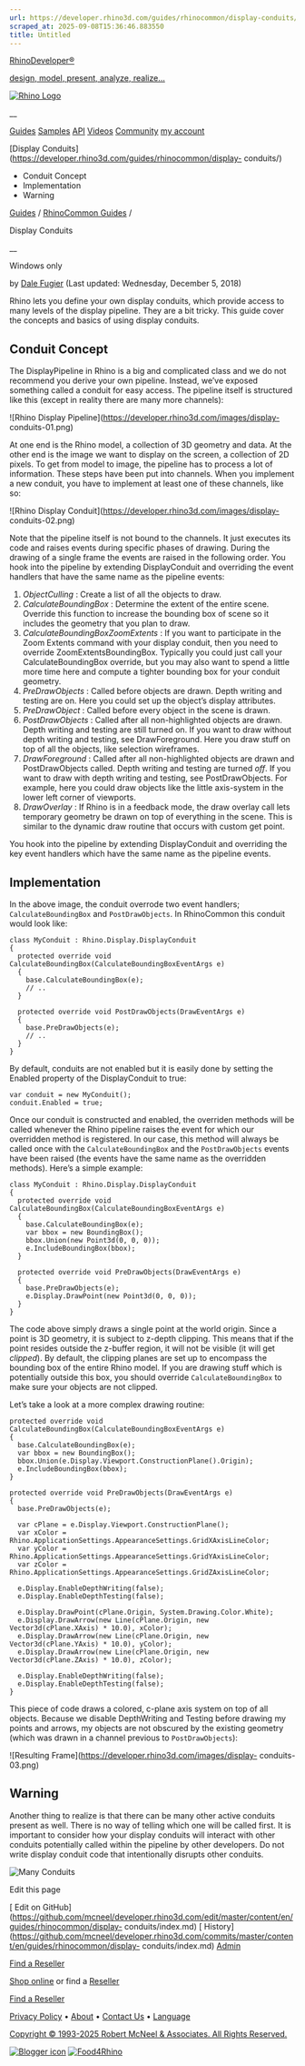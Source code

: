```yaml
---
url: https://developer.rhino3d.com/guides/rhinocommon/display-conduits/
scraped_at: 2025-09-08T15:36:46.883550
title: Untitled
---
```


[RhinoDeveloper®](/)

[design, model, present, analyze, realize...](/)

[![Rhino Logo](https://developer.rhino3d.com/images/rhinodevlogo.png)](/)

__

[Guides](https://developer.rhino3d.com/guides)
[Samples](https://developer.rhino3d.com/samples)
[API](https://developer.rhino3d.com/api)
[Videos](https://developer.rhino3d.com/videos)
[Community](https://discourse.mcneel.com/c/rhino-developer) [my account
](https://www.rhino3d.com/my-account/ "Manage your account, licenses, and
teams")

[Display Conduits](https://developer.rhino3d.com/guides/rhinocommon/display-
conduits/)

  * Conduit Concept
  * Implementation
  * Warning

[Guides](https://developer.rhino3d.com/en/guides/) / [RhinoCommon
Guides](https://developer.rhino3d.com/en/guides/rhinocommon/) /

Display Conduits

__

Windows only

by [Dale Fugier](https://discourse.mcneel.com/u/dale/) (Last updated:
Wednesday, December 5, 2018)

Rhino lets you define your own display conduits, which provide access to many
levels of the display pipeline. They are a bit tricky. This guide cover the
concepts and basics of using display conduits.

## Conduit Concept

The DisplayPipeline in Rhino is a big and complicated class and we do not
recommend you derive your own pipeline. Instead, we’ve exposed something
called a conduit for easy access. The pipeline itself is structured like this
(except in reality there are many more channels):

![Rhino Display Pipeline](https://developer.rhino3d.com/images/display-
conduits-01.png)

At one end is the Rhino model, a collection of 3D geometry and data. At the
other end is the image we want to display on the screen, a collection of 2D
pixels. To get from model to image, the pipeline has to process a lot of
information. These steps have been put into channels. When you implement a new
conduit, you have to implement at least one of these channels, like so:

![Rhino Display Conduit](https://developer.rhino3d.com/images/display-
conduits-02.png)

Note that the pipeline itself is not bound to the channels. It just executes
its code and raises events during specific phases of drawing. During the
drawing of a single frame the events are raised in the following order. You
hook into the pipeline by extending DisplayConduit and overriding the event
handlers that have the same name as the pipeline events:

  1. _ObjectCulling_ : Create a list of all the objects to draw.
  2. _CalculateBoundingBox_ : Determine the extent of the entire scene. Override this function to increase the bounding box of scene so it includes the geometry that you plan to draw.
  3. _CalculateBoundingBoxZoomExtents_ : If you want to participate in the Zoom Extents command with your display conduit, then you need to override ZoomExtentsBoundingBox. Typically you could just call your CalculateBoundingBox override, but you may also want to spend a little more time here and compute a tighter bounding box for your conduit geometry.
  4. _PreDrawObjects_ : Called before objects are drawn. Depth writing and testing are on. Here you could set up the object’s display attributes.
  5. _PreDrawObject_ : Called before every object in the scene is drawn.
  6. _PostDrawObjects_ : Called after all non-highlighted objects are drawn. Depth writing and testing are still turned on. If you want to draw without depth writing and testing, see DrawForeground. Here you draw stuff on top of all the objects, like selection wireframes.
  7. _DrawForeground_ : Called after all non-highlighted objects are drawn and PostDrawObjects called. Depth writing and testing are turned _off_. If you want to draw with depth writing and testing, see PostDrawObjects. For example, here you could draw objects like the little axis-system in the lower left corner of viewports.
  8. _DrawOverlay_ : If Rhino is in a feedback mode, the draw overlay call lets temporary geometry be drawn on top of everything in the scene. This is similar to the dynamic draw routine that occurs with custom get point.

You hook into the pipeline by extending DisplayConduit and overriding the key
event handlers which have the same name as the pipeline events.

## Implementation

In the above image, the conduit overrode two event handlers;
`CalculateBoundingBox` and `PostDrawObjects`. In RhinoCommon this conduit
would look like:

    
    
    class MyConduit : Rhino.Display.DisplayConduit
    {
      protected override void CalculateBoundingBox(CalculateBoundingBoxEventArgs e)
      {
        base.CalculateBoundingBox(e);
        // ..
      }
    
      protected override void PostDrawObjects(DrawEventArgs e)
      {
        base.PreDrawObjects(e);
        // ..
      }
    }
    

By default, conduits are not enabled but it is easily done by setting the
Enabled property of the DisplayConduit to true:

    
    
    var conduit = new MyConduit();
    conduit.Enabled = true;
    

Once our conduit is constructed and enabled, the overriden methods will be
called whenever the Rhino pipeline raises the event for which our overridden
method is registered. In our case, this method will always be called once with
the `CalculateBoundingBox` and the `PostDrawObjects` events have been raised
(the events have the same name as the overridden methods). Here’s a simple
example:

    
    
    class MyConduit : Rhino.Display.DisplayConduit
    {
      protected override void CalculateBoundingBox(CalculateBoundingBoxEventArgs e)
      {
        base.CalculateBoundingBox(e);
        var bbox = new BoundingBox();
        bbox.Union(new Point3d(0, 0, 0));
        e.IncludeBoundingBox(bbox);
      }
    
      protected override void PreDrawObjects(DrawEventArgs e)
      {
        base.PreDrawObjects(e);
        e.Display.DrawPoint(new Point3d(0, 0, 0));
      }
    }
    

The code above simply draws a single point at the world origin. Since a point
is 3D geometry, it is subject to z-depth clipping. This means that if the
point resides outside the z-buffer region, it will not be visible (it will get
_clipped_). By default, the clipping planes are set up to encompass the
bounding box of the entire Rhino model. If you are drawing stuff which is
potentially outside this box, you should override `CalculateBoundingBox` to
make sure your objects are not clipped.

Let’s take a look at a more complex drawing routine:

    
    
    protected override void CalculateBoundingBox(CalculateBoundingBoxEventArgs e)
    {
      base.CalculateBoundingBox(e);
      var bbox = new BoundingBox();
      bbox.Union(e.Display.Viewport.ConstructionPlane().Origin);
      e.IncludeBoundingBox(bbox);
    }
    
    protected override void PreDrawObjects(DrawEventArgs e)
    {
      base.PreDrawObjects(e);
    
      var cPlane = e.Display.Viewport.ConstructionPlane();
      var xColor = Rhino.ApplicationSettings.AppearanceSettings.GridXAxisLineColor;
      var yColor = Rhino.ApplicationSettings.AppearanceSettings.GridYAxisLineColor;
      var zColor = Rhino.ApplicationSettings.AppearanceSettings.GridZAxisLineColor;
    
      e.Display.EnableDepthWriting(false);
      e.Display.EnableDepthTesting(false);
    
      e.Display.DrawPoint(cPlane.Origin, System.Drawing.Color.White);
      e.Display.DrawArrow(new Line(cPlane.Origin, new Vector3d(cPlane.XAxis) * 10.0), xColor);
      e.Display.DrawArrow(new Line(cPlane.Origin, new Vector3d(cPlane.YAxis) * 10.0), yColor);
      e.Display.DrawArrow(new Line(cPlane.Origin, new Vector3d(cPlane.ZAxis) * 10.0), zColor);
    
      e.Display.EnableDepthWriting(false);
      e.Display.EnableDepthTesting(false);
    }
    

This piece of code draws a colored, c-plane axis system on top of all objects.
Because we disable DepthWriting and Testing before drawing my points and
arrows, my objects are not obscured by the existing geometry (which was drawn
in a channel previous to `PostDrawObjects`):

![Resulting Frame](https://developer.rhino3d.com/images/display-
conduits-03.png)

## Warning

Another thing to realize is that there can be many other active conduits
present as well. There is no way of telling which one will be called first. It
is important to consider how your display conduits will interact with other
conduits potentially called within the pipeline by other developers. Do not
write display conduit code that intentionally disrupts other conduits.

![Many Conduits](https://developer.rhino3d.com/images/display-conduits-04.png)

Edit this page

[ Edit on
GitHub](https://github.com/mcneel/developer.rhino3d.com/edit/master/content/en/guides/rhinocommon/display-
conduits/index.md) [
History](https://github.com/mcneel/developer.rhino3d.com/commits/master/content/en/guides/rhinocommon/display-
conduits/index.md) [ Admin](https://developer.rhino3d.com/admin)

[Find a Reseller](https://www.rhino3d.com/sales)

[Shop online](https://www.rhino3d.com/store) or find a
[Reseller](https://www.rhino3d.com/sales)

[Find a Reseller](https://www.rhino3d.com/sales)

[Privacy Policy](https://www.rhino3d.com/privacy) •
[About](https://www.rhino3d.com/mcneel/about) • [Contact
Us](https://www.rhino3d.com/mcneel/contact) • [
Language](https://www.rhino3d.com/language "Change to a different region or
language")

[Copyright © 1993-2025 Robert McNeel & Associates. All Rights
Reserved.](https://www.rhino3d.com/mcneel/about)

[](https://www.facebook.com/McNeelRhinoceros/)
[](https://twitter.com/bobmcneel) [](https://www.linkedin.com/groups/75313/)
[](https://www.youtube.com/user/RhinoGuide/videos) [](https://vimeo.com/rhino)
[![Blogger
icon](https://developer.rhino3d.com/images/blogger.svg)](http://blog.rhino3d.com/)
[![Food4Rhino](https://developer.rhino3d.com/images/f4r_icon_01.svg)](https://www.food4rhino.com)

